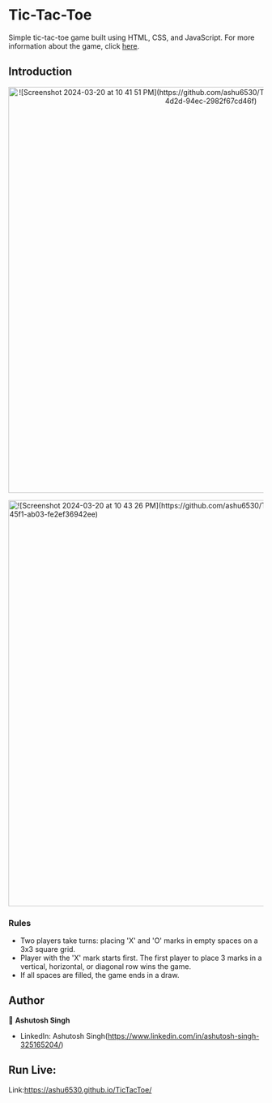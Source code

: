 # Tic-Tac-Toe

Simple tic-tac-toe game built using HTML, CSS, and JavaScript. For more information about the game, click [here](https://en.wikipedia.org/wiki/Tic-tac-toe).




## Introduction

<p align="center">
    <img alt="![Screenshot 2024-03-20 at 10 41 51 PM](https://github.com/ashu6530/TicTacToe/assets/82864661/70d0a421-85c1-4d2d-94ec-2982f67cd46f)
" width="800">
</p
  <p align="center">
    <img alt="![Screenshot 2024-03-20 at 10 43 26 PM](https://github.com/ashu6530/TicTacToe/assets/82864661/ffa2f722-7380-45f1-ab03-fe2ef36942ee)
" width="800">
</p>


### Rules

- Two players take turns: placing 'X' and 'O' marks in empty spaces on a 3x3 square grid.
- Player with the 'X' mark starts first. The first player to place 3 marks in a vertical, horizontal, or diagonal row wins the game.
- If all spaces are filled, the game ends in a draw.



## Author

👤 **Ashutosh Singh**

* LinkedIn: Ashutosh Singh(https://www.linkedin.com/in/ashutosh-singh-325165204/)

  
## Run Live:

Link:https://ashu6530.github.io/TicTacToe/
